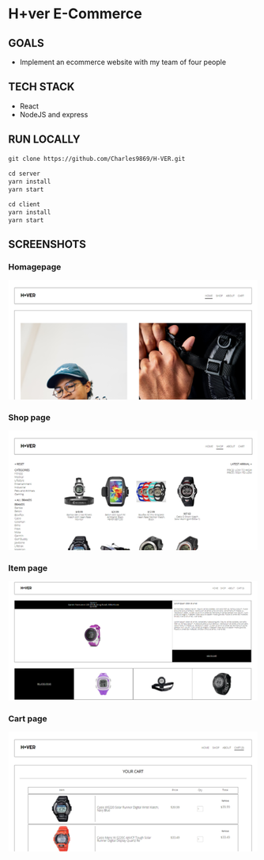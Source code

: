 # H+ver E-Commerce

###

## GOALS

- Implement an ecommerce website with my team of four people

## TECH STACK

- React
- NodeJS and express

## RUN LOCALLY
```
git clone https://github.com/Charles9869/H-VER.git
```
```
cd server
yarn install
yarn start
```
```
cd client
yarn install
yarn start
```
## SCREENSHOTS

### Homagepage

![image](./server/assets/homepage.png)

### Shop page

![image](./server/assets/shop.png)

### Item page

![image](./server/assets/item.png)

### Cart page

![image](./server/assets/cart.png)
